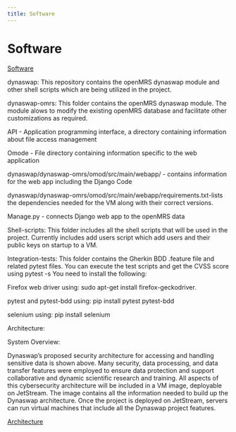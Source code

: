 ```yaml
---
title: Software
---
```


# <i class="fas fa-tools"></i>Software
[Software](https://github.com/iupui-soic/dynaswap/wiki/3.-GitHub-Codebase)


dynaswap: This repository contains the openMRS dynaswap module and other shell scripts which are being utilized in the project.

dynaswap-omrs: This folder contains the openMRS dynaswap module. The module alows to modify the existing openMRS database and facilitate other customizations as required.

  API - Application programming interface, a directory containing information about file access management

  Omode - File directory containing information specific to the web application

  dynaswap/dynaswap-omrs/omod/src/main/webapp/ - contains information for the web app including the Django Code

  dynaswap/dynaswap-omrs/omod/src/main/webapp/requirements.txt-lists the dependencies needed for the VM 
  along with their correct versions.

  Manage.py - connects Django web app to the openMRS data

Shell-scripts: This folder includes all the shell scripts that will be used in the project. Currently includes add users script which add users and their public keys on startup to a VM.

Integration-tests: This folder contains the Gherkin BDD .feature file and related pytest files. You can execute the test scripts and get the CVSS score using pytest -s You need to install the following:

Firefox web driver using: sudo apt-get install firefox-geckodriver.

pytest and pytest-bdd using: pip install pytest pytest-bdd

selenium using: pip install selenium


Architecture:

System Overview:

Dynaswap’s proposed security architecture for accessing and handling sensitive data is shown above. Many security, data processing, and data transfer features were employed to ensure data protection and support collaborative and dynamic scientific research and training. All aspects of this cybersecurity architecture will be included in a VM image, deployable on JetStream. The image contains all the information needed to build up the Dynaswap architecture. Once the project is deployed on JetStream, servers can run virtual machines that include all the Dynaswap project features.

[Architecture](https://github.com/iupui-soic/dynaswap/wiki/2.-Architecture)




<!-- section break -->
<!-- section break -->
<!-- section break -->